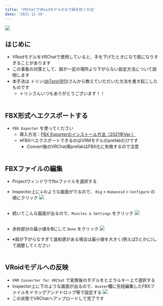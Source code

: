 ```yaml
---
title: 'VRChatでVRoidモデルのなで肩を防ぐ方法'
date: '2021-12-19'
---
```


![](https://i.imgur.com/ipNNaUI.png)

## はじめに
- VRoidモデルをVRChatで使用していると、手を下げたときになで肩になりすぎることがあります
- この事象の対策として、肩が一定の場所より下がらない設定方法について説明します
- 本手法は トリン([@Torin1911](https://twitter.com/Torin1911))さんから教えていただいた方法を書き起こしたものです
    - トリンさんいつもありがとうございます！！
<br><br>



## FBX形式へエクスポートする
- `FBX Exporter` を使ってください
    - 導入方法：[FBX Exporterのインストール方法（2021年Ver.）](https://www.yuifutao.work/posts/FBX%20Exporter%E3%81%AE%E3%82%A4%E3%83%B3%E3%82%B9%E3%83%88%E3%83%BC%E3%83%AB%E6%96%B9%E6%B3%95%EF%BC%882021%E5%B9%B4Ver.%EF%BC%89)
	- ※FBXへエクスポートできるのはVRMモデルのprefabだけです
		- Convert後のVRChat用prefabはFBX化に失敗するので注意
<br><br>


## FBXファイルの編集
- Projectウィンドウでfbxファイルを選択する
- Inspector上に↓のような画面がでるので、
`Rig` > `Humanoid` > `Configure` の順にクリック
![](https://i.imgur.com/mntPKWD.png)
<br><br>


- 続いてこんな画面が出るので、`Muscles & Settings` をクリック
![](https://i.imgur.com/oHykFS3.png)
<br><br>


- 赤枠部分の最小値を**0**にして `Done` をクリック
![](https://i.imgur.com/kN89RMZ.png)
- ※肩が下がらなすぎて違和感がある場合は最小値を大きく(例えば5とかに)して調整してください
<br><br>


## VRoidモデルへの反映
- `VRM Converter for VRChat` で変換後のモデルをヒエラルキー上で選択する
- Inspector上に下のような画面が出るので、`Avater`欄に先程編集したFBXファイルをドラッグアンドドロップ等で設定する
![](https://i.imgur.com/YoDSElU.png)
- この状態でVRChatへアップロードして完了です
<br><br>

